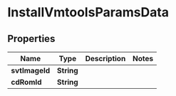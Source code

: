 

# InstallVmtoolsParamsData


## Properties

Name | Type | Description | Notes
------------ | ------------- | ------------- | -------------
**svtImageId** | **String** |  | 
**cdRomId** | **String** |  | 



